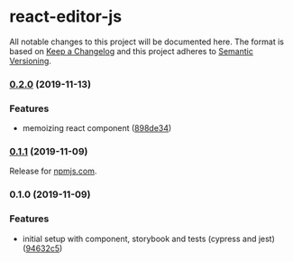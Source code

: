 # react-editor-js

All notable changes to this project will be documented here. The format is based on [Keep a Changelog](http://keepachangelog.com/en/1.0.0/) and this project adheres to [Semantic Versioning](http://semver.org/spec/v2.0.0.html).

### [0.2.0](https://github.com/natterstefan/react-editor-js/compare/v0.1.1...v0.2.0) (2019-11-13)

### Features

- memoizing react component ([898de34](https://github.com/natterstefan/react-editor-js/commit/898de3441a041460982e605abe6c5bf6340c81e7))

### [0.1.1](https://github.com/natterstefan/react-editor-js/compare/v0.1.0...v0.1.1) (2019-11-09)

Release for [npmjs.com](https://www.npmjs.com/package/@natterstefan/react-editor-js).

### 0.1.0 (2019-11-09)

### Features

- initial setup with component, storybook and tests (cypress and jest) ([94632c5](https://github.com/natterstefan/react-editor-js/commit/94632c5d176435a06b65a8e84e8783d21e595ce4))
